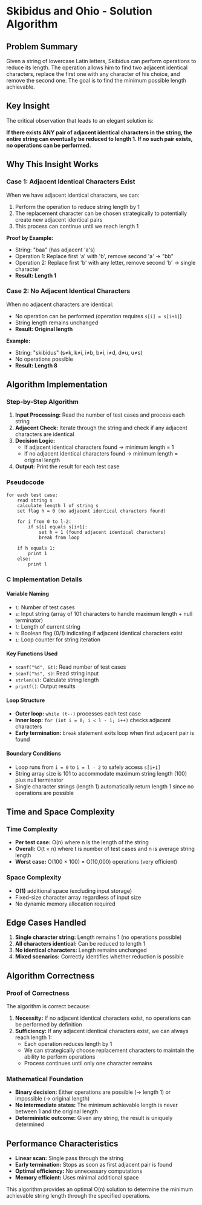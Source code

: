 # Skibidus and Ohio - Solution Algorithm

## Problem Summary

Given a string of lowercase Latin letters, Skibidus can perform operations to reduce its length. The operation allows him to find two adjacent identical characters, replace the first one with any character of his choice, and remove the second one. The goal is to find the minimum possible length achievable.

## Key Insight

The critical observation that leads to an elegant solution is:

**If there exists ANY pair of adjacent identical characters in the string, the entire string can eventually be reduced to length 1. If no such pair exists, no operations can be performed.**

## Why This Insight Works

### Case 1: Adjacent Identical Characters Exist
When we have adjacent identical characters, we can:
1. Perform the operation to reduce string length by 1
2. The replacement character can be chosen strategically to potentially create new adjacent identical pairs
3. This process can continue until we reach length 1

**Proof by Example:**
- String: "baa" (has adjacent 'a's)
- Operation 1: Replace first 'a' with 'b', remove second 'a' → "bb"
- Operation 2: Replace first 'b' with any letter, remove second 'b' → single character
- **Result: Length 1**

### Case 2: No Adjacent Identical Characters
When no adjacent characters are identical:
- No operation can be performed (operation requires `s[i] = s[i+1]`)
- String length remains unchanged
- **Result: Original length**

**Example:**
- String: "skibidus" (s≠k, k≠i, i≠b, b≠i, i≠d, d≠u, u≠s)
- No operations possible
- **Result: Length 8**

## Algorithm Implementation

### Step-by-Step Algorithm
1. **Input Processing:** Read the number of test cases and process each string
2. **Adjacent Check:** Iterate through the string and check if any adjacent characters are identical
3. **Decision Logic:** 
   - If adjacent identical characters found → minimum length = 1
   - If no adjacent identical characters found → minimum length = original length
4. **Output:** Print the result for each test case

### Pseudocode
```
for each test case:
    read string s
    calculate length l of string s
    set flag h = 0 (no adjacent identical characters found)
    
    for i from 0 to l-2:
        if s[i] equals s[i+1]:
            set h = 1 (found adjacent identical characters)
            break from loop
    
    if h equals 1:
        print 1
    else:
        print l
```

### C Implementation Details

#### Variable Naming
- `t`: Number of test cases
- `s`: Input string (array of 101 characters to handle maximum length + null terminator)
- `l`: Length of current string
- `h`: Boolean flag (0/1) indicating if adjacent identical characters exist
- `i`: Loop counter for string iteration

#### Key Functions Used
- `scanf("%d", &t)`: Read number of test cases
- `scanf("%s", s)`: Read string input
- `strlen(s)`: Calculate string length
- `printf()`: Output results

#### Loop Structure
- **Outer loop:** `while (t--)` processes each test case
- **Inner loop:** `for (int i = 0; i < l - 1; i++)` checks adjacent characters
- **Early termination:** `break` statement exits loop when first adjacent pair is found

#### Boundary Conditions
- Loop runs from `i = 0` to `i = l - 2` to safely access `s[i+1]`
- String array size is 101 to accommodate maximum string length (100) plus null terminator
- Single character strings (length 1) automatically return length 1 since no operations are possible

## Time and Space Complexity

### Time Complexity
- **Per test case:** O(n) where n is the length of the string
- **Overall:** O(t × n) where t is number of test cases and n is average string length
- **Worst case:** O(100 × 100) = O(10,000) operations (very efficient)

### Space Complexity
- **O(1)** additional space (excluding input storage)
- Fixed-size character array regardless of input size
- No dynamic memory allocation required

## Edge Cases Handled

1. **Single character string:** Length remains 1 (no operations possible)
2. **All characters identical:** Can be reduced to length 1
3. **No identical characters:** Length remains unchanged
4. **Mixed scenarios:** Correctly identifies whether reduction is possible

## Algorithm Correctness

### Proof of Correctness
The algorithm is correct because:

1. **Necessity:** If no adjacent identical characters exist, no operations can be performed by definition
2. **Sufficiency:** If any adjacent identical characters exist, we can always reach length 1:
   - Each operation reduces length by 1
   - We can strategically choose replacement characters to maintain the ability to perform operations
   - Process continues until only one character remains

### Mathematical Foundation
- **Binary decision:** Either operations are possible (→ length 1) or impossible (→ original length)
- **No intermediate states:** The minimum achievable length is never between 1 and the original length
- **Deterministic outcome:** Given any string, the result is uniquely determined

## Performance Characteristics

- **Linear scan:** Single pass through the string
- **Early termination:** Stops as soon as first adjacent pair is found
- **Optimal efficiency:** No unnecessary computations
- **Memory efficient:** Uses minimal additional space

This algorithm provides an optimal O(n) solution to determine the minimum achievable string length through the specified operations.